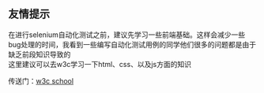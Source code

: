 ## 友情提示
在进行selenium自动化测试之前，建议先学习一些前端基础。这样会减少一些bug处理的时间，我看到一些编写自动化测试用例的同学他们很多的问题都是由于缺乏前段知识导致的  
这里建议可以去w3c学习一下html、css、以及js方面的知识

传送门：[w3c school](http://www.w3school.com.cn/)

	